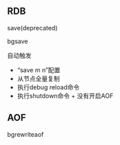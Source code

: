 

## RDB

save(deprecated)

bgsave

自动触发
- “save m n”配置
- 从节点全量复制
- 执行debug reload命令
- 执行shutdown命令 + 没有开启AOF

## AOF
bgrewriteaof
